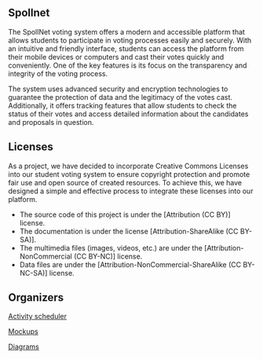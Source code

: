 ## Spollnet
The SpollNet voting system offers a modern and accessible platform that allows students to participate in voting processes easily and securely. With an intuitive and friendly interface, students can access the platform from their mobile devices or computers and cast their votes quickly and conveniently.
One of the key features is its focus on the transparency and integrity of the voting process.

The system uses advanced security and encryption technologies to guarantee the protection of data and the legitimacy of the votes cast. Additionally, it offers tracking features that allow students to check the status of their votes and access detailed information about the candidates and proposals in question.

## Licenses
As a project, we have decided to incorporate Creative Commons Licenses into our student voting system to ensure copyright protection and promote fair use and
open source of created resources. To achieve this, we have designed a simple and effective process to integrate these licenses into our platform.

- The source code of this project is under the [Attribution (CC BY)] license.
- The documentation is under the license [Attribution-ShareAlike (CC BY-SA)].
- The multimedia files (images, videos, etc.) are under the [Attribution-NonCommercial (CC BY-NC)] license.
- Data files are under the [Attribution-NonCommercial-ShareAlike (CC BY-NC-SA)] license.

## Organizers
[Activity scheduler](https://trello.com/invite/spollnet/ATTIcd94de3af60d3ab84f47bb66a34f9d85A3D21D16)
 
[Mockups](https://www.figma.com/file/LYSqGwmlsNheiFXmDTjBOg/App-Mobile-(Community)?type=design&node-id=2%3A0&mode=design&t=yT2dz2j2k0slLvJo-1)
 
[Diagrams](https://app.diagrams.net/#G1VyuIOC_vt2RXtVw_tWNoHy7QH0aMx8xF#%7B%22pageId%22%3A%226-WXzx9mxk2itoo6lPSH%22%7D)


